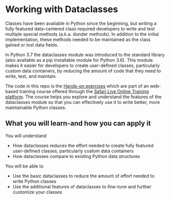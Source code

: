 # Working with Dataclasses

Classes have been available in Python since the beginning, but writing a fully featured data-centered class required developers to write and test multiple special methods (a.k.a. dunder methods). In addition to the initial implementation, these methods needed to be maintained as the class gained or lost data fields.

In Python 3.7 the dataclasses module was introduced to the standard library (also available as a pip installable module for Python 3.6). This module makes it easier for developers to create user-defined classes, particularly custom data containers, by reducing the amount of code that they need to write, test, and maintain.

The code in this repo is the [Hands-on exercises](hands-on) which are part of an web-based training course offered through the [Safari Live Online Training platform](https://www.oreilly.com/online-learning/try-now.html). The course helps you explore and understand the features of the dataclasses module so that you can effectively use it to write better, more maintainable Python classes.

## What you will learn-and how you can apply it
You will understand
* How dataclasses reduces the effort needed to create fully featured user-defined classes, particularly custom data containers
* How dataclasses compare to existing Python data structures

You will be able to
* Use the basic dataclasses to reduce the amount of effort needed to write Python classes
* Use the additional features of dataclasses to fine-tune and further customize your classes
